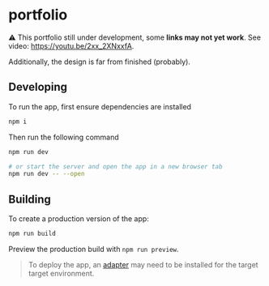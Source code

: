 # portfolio

⚠️ This portfolio still under development, some **links may not yet work**. See video: https://youtu.be/2xx_2XNxxfA.

Additionally, the design is far from finished (probably).

## Developing

To run the app, first ensure dependencies are installed

```bash
npm i
```

Then run the following command

```bash
npm run dev

# or start the server and open the app in a new browser tab
npm run dev -- --open
```

## Building

To create a production version of the app:

```bash
npm run build
```

Preview the production build with `npm run preview`.

> To deploy the app, an [adapter](https://svelte.dev/docs/kit/adapters) may need to be installed for the target target environment.
